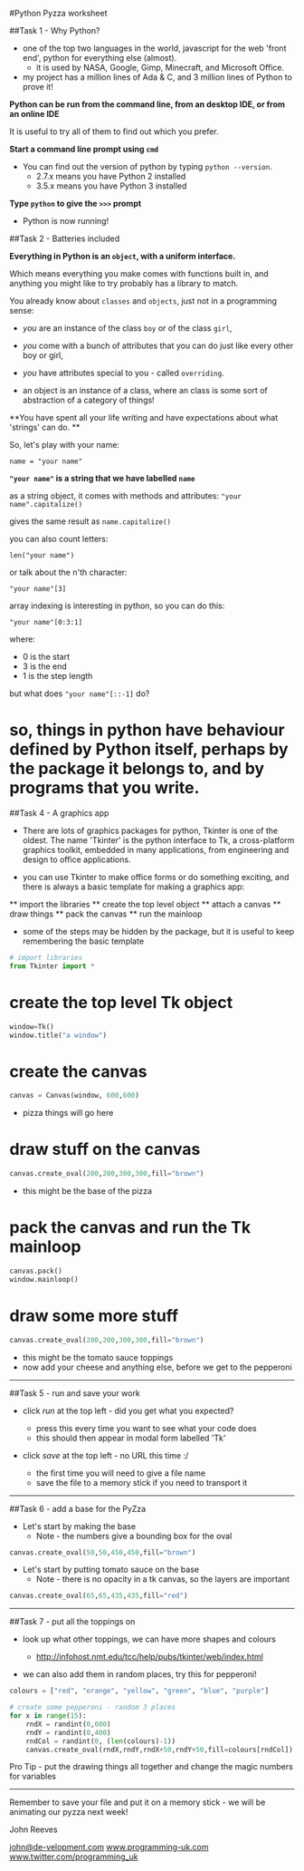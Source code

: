 #Python Pyzza worksheet

##Task 1 - Why Python?

* one of the top two languages in the world, javascript for the web 'front end', python for everything else (almost). 
  * it is used by NASA, Google, Gimp, Minecraft, and Microsoft Office. 
* my project has a million lines of Ada & C, and 3 million lines of Python to prove it!

**Python can be run from the command line, from an desktop IDE, or from an online IDE** 

It is useful to try all of them to find out which you prefer.

**Start a command line prompt using ```cmd```**

* You can find out the version of python by typing ```python --version```.
  * 2.7.x means you have Python 2 installed
  * 3.5.x means you have Python 3 installed

**Type ```python``` to give the ```>>>``` prompt**

* Python is now running!


##Task 2 - Batteries included

**Everything in Python is an ```object```, with a uniform interface.**

Which means everything you make comes with functions built in, and anything you might like to try probably has a library to match.

You already know about ```classes``` and ```objects```, just not in a programming sense: 
  * *you* are an instance of the class `boy` or of the class `girl`, 
  * *you* come with a bunch of attributes that you can do just like every other boy or girl, 
  * *you* have attributes special to you - called ```overriding```.

* an object is an instance of a class, where an class is some sort of abstraction of a category of things! 

**You have spent all your life writing and have expectations about what 'strings' can do. **

So, let's play with your name:

```name = "your name"```

**```"your name"``` is a string that we have labelled ```name```**

as a string object, it comes with methods and attributes:
```"your name".capitalize()```

gives the same result as 
```name.capitalize()```

you can also count letters:

```len("your name")```

or talk about the n'th character:

```"your name"[3]```

array indexing is interesting in python, so you can do this:

```"your name"[0:3:1]```

where:
* 0 is the start
* 3 is the end
* 1 is the step length

but what does ```"your name"[::-1]``` do?


# so, things in python have behaviour defined by Python itself, perhaps by the package it belongs to, and by programs that you write.


##Task 4 - A graphics app

* There are lots of graphics packages for python, Tkinter is one of the oldest. The name 'Tkinter' is the python interface to Tk, a cross-platform graphics toolkit, embedded in many applications, from engineering and design to office applications.

* you can use Tkinter to make office forms or do something exciting, and there is always a basic template for making a graphics app:

** import the libraries
** create the top level object
** attach a canvas
** draw things
** pack the canvas
** run the mainloop

* some of the steps may be hidden by the package, but it is useful to keep remembering the basic template

```python
# import libraries
from Tkinter import * 
```

# create the top level Tk object
```python
window=Tk()
window.title("a window")
```

# create the canvas
```python
canvas = Canvas(window, 600,600)
```

* pizza things will go here

# draw stuff on the canvas

```python
canvas.create_oval(200,200,300,300,fill="brown")
```

* this might be the base of the pizza

# pack the canvas and run the Tk mainloop
```python
canvas.pack()
window.mainloop()
```

# draw some more stuff

```python
canvas.create_oval(200,200,300,300,fill="brown")
```

* this might be the tomato sauce toppings
* now add your cheese and anything else, before we get to the pepperoni


***

##Task 5 - run and save your work

* click *run* at the top left - did you get what you expected?
  * press this every time you want to see what your code does 
  * this should then appear in modal form labelled 'Tk'


* click *save* at the top left - no URL this time :/
  * the first time you will need to give a file name
  * save the file to a memory stick if you need to transport it

***

##Task 6 - add a base for the PyZza

* Let's start by making the base
  * Note - the numbers give a bounding box for the oval

```python
canvas.create_oval(50,50,450,450,fill="brown")

```
  
* Let's start by putting tomato sauce on the base
  * Note - there is no opacity in a tk canvas, so the layers are important

```python
canvas.create_oval(65,65,435,435,fill="red")

```

***

##Task 7 - put all the toppings on

* look up what other toppings, we can have more shapes and colours
  * http://infohost.nmt.edu/tcc/help/pubs/tkinter/web/index.html

* we can also add them in random places, try this for pepperoni!

```python
colours = ["red", "orange", "yellow", "green", "blue", "purple"]

# create some pepperoni - random 3 places
for x in range(15):
    rndX = randint(0,600)
    rndY = randint(0,400)
    rndCol = randint(0, (len(colours)-1))
    canvas.create_oval(rndX,rndY,rndX+50,rndY+50,fill=colours[rndCol])

```

Pro Tip - put the drawing things all together and change the magic numbers for variables

***

Remember to save your file and put it on a memory stick - we will be animating our pyzza next week!


 
John Reeves

john@de-velopment.com
www.programming-uk.com
www.twitter.com/programming_uk
